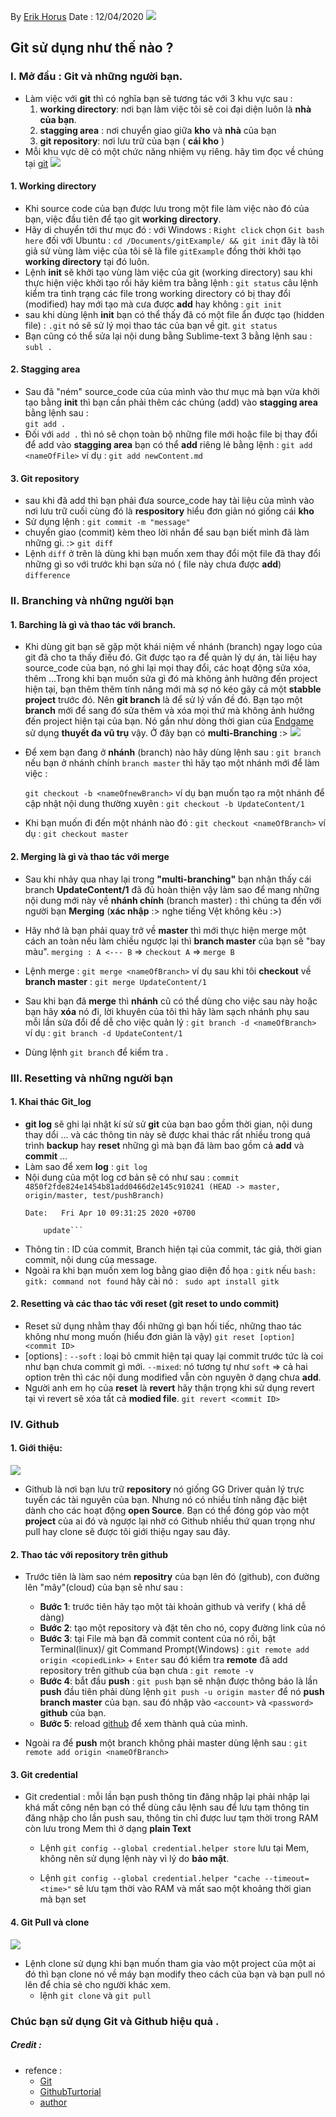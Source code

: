 

By [Erik Horus](https://github.com/ErikHorus1249)
Date : 12/04/2020
![](https://i.imgur.com/b1b1WRN.jpg)
## Git sử dụng như thế nào ?

### I. Mở đầu : Git và những người bạn.
 - Làm việc với **git** thì có nghĩa bạn sẽ tương tác với 3 khu vực sau :
 	1. **working directory**: nơi bạn làm việc tôi sẽ coi đại diện luôn là **nhà của bạn**.
	2. **stagging area** : nơi chuyển giao giữa **kho** và **nhà** của bạn 
	3. **git repository**: nơi lưu trữ của bạn ( **cái kho** )
- Mỗi khu vực dẽ có một chức năng nhiệm vụ riêng. hãy tìm đọc về chúng tại [git](https://git-scm.com/)
![](https://i.imgur.com/8KzwOMq.png)
 #### 1. Working directory
 - Khi source code của bạn được lưu trong một file làm việc nào đó của bạn,  việc đầu tiên để tạo git **working directory**.
 - Hãy di chuyển tới thư mục đó : với Windows : ```Right click``` chọn ```Git bash here``` đối với Ubuntu  : ```cd /Documents/gitExample/ && git init``` đây là tôi giả sử vùng làm việc của tôi sẽ là file ```gitExample``` đồng thời khởi tạo **working directory** tại đó luôn.
 - Lệnh **init** sẽ khởi tạo vùng làm việc của git (working directory) sau khi thực hiện việc khởi tạo rồi hãy kiêm tra bằng lệnh : ```git status``` câu lệnh kiểm tra tình trạng các file trong working directory có bị thay đổi (modified) hay mới tạo mà cưa được **add** hay không : 
```git init```
- sau khi dùng lệnh **init** bạn có thể thấy đã có một file ẩn được tạo (hidden file) : ```.git``` nó sẽ sử lý mọi thao tác của bạn về git.
	```git status```
- Bạn cũng có thể sửa lại nội dung bằng  Sublime-text 3 bằng lệnh sau :
	```subl .```

 #### 2. Stagging area
- Sau đã "ném" source_code của của mình vào thư mục mà bạn vừa khởi tạo bằng **init** thì bạn cần phải thêm các chúng (add) vào **stagging area** bằng lệnh sau :   
	```git add .```
- Đối với ```add .``` thì nó sẽ chọn toàn bộ những file mới hoặc file bị thay đổi để add vào **stagging area** bạn có thể **add** riêng lẻ bằng lệnh : ```git add <nameOfFile>``` ví dụ : ```git add newContent.md```

 #### 3. Git repository
 - sau khi đã add thì bạn phải đưa source_code hay tài liệu của mình vào nơi lưu trữ cuối cùng đó là **respository** hiểu đơn giản nó giống cái **kho**
 - Sử dụng lệnh : 
	```git commit -m "message"```
- chuyển giao (commit) kèm theo lời nhắn để sau bạn biết mình đã làm những gì. :>
	```git diff```
- Lệnh ```diff``` ở trên là dùng khi bạn muốn xem thay đổi một file đã thay đổi những gì so với trước khi bạn sửa nó ( file này chưa được **add**) ```difference```

### II. Branching và những người bạn

 #### 1. Barching là gì và thao tác với branch. 
 - Khi dùng git bạn sẽ gặp một khái niệm về nhánh (branch) ngay logo của git đã cho ta thấy điều đó. Git được tạo ra để quản lý dự án, tài liệu hay source_code của bạn, nó ghi lại mọi thay đổi, các hoạt động sửa xóa, thêm ...Trong khi bạn muốn sửa gì đó mà không ảnh hưởng đến project hiện tại, bạn thêm thêm tính năng mới mà sợ nó kéo gãy cả một **stabble project** trước đó. Nên **git branch** là để sử lý vấn đề đó. Bạn tạo một **branch** mới để sang đó sửa thêm và xóa mọi thứ mà không ảnh hưởng đến project hiện tại của bạn. Nó gần như dòng thời gian của [Endgame](https://www.marvel.com/movies/avengers-endgame) sử dụng **thuyết đa vũ trụ** vậy. Ở đây bạn có **multi-Branching** :>
 ![](https://i.imgur.com/s2paGh8.png)
 - Để xem bạn đang ở **nhánh** (branch) nào hãy dùng lệnh sau : ```git branch``` nếu bạn ở nhánh chính ```branch master``` thì hãy tạo một nhánh mới để làm việc :
 
	```git checkout -b <nameOfnewBranch>``` ví dụ bạn muốn tạo ra một nhánh để cập nhật nội dung thường xuyên : ```git checkout -b UpdateContent/1```
- Khi bạn muốn đi đến một nhánh nào đó : ```git checkout <nameOfBranch>``` ví dụ : ```git checkout master```

 #### 2. Merging là gì và thao tác với merge
 - Sau khi nhảy qua nhay lại trong **"multi-branching"** bạn nhận thấy cái branch **UpdateContent/1** đã đủ hoàn thiện vậy làm sao để mang những nội dung mới này về **nhánh chính** (branch master) : thì chúng ta đến với người bạn **Merging**  (**xác nhập** :> nghe tiếng Vệt không kêu :>)
 - Hãy nhớ là bạn phải quay trở về **master** thì mới thực hiện merge một cách an toàn nếu làm chiều ngược lại thì **branch master** của bạn sẽ "bay màu".
 	```merging : A <--- B``` => ```checkout A``` => ```merge B```
 - Lệnh merge : ```git merge <nameOfBranch>``` ví dụ sau khi tôi **checkout** về **branch master** : ```git merge UpdateContent/1```

 - Sau khi bạn đã **merge** thì **nhánh** cũ có thể dùng cho việc sau này hoặc bạn hãy **xóa** nó đi, lời khuyên của tôi thì hãy làm sạch nhánh phụ sau mỗi lần sửa đổi để dễ cho việc quản lý : ```git branch -d <nameOfBranch>``` ví dụ : ```git branch -d UpdateContent/1```
 - Dùng lệnh ```git branch``` để kiểm tra .
 
 ### III. Resetting và những người bạn
  #### 1. Khai thác Git_log
  - **git log** sẽ ghi lại nhật kí sử sử **git** của bạn bao gồm thời gian, nội dung thay dổi ... và các thông tin này sẽ được khai thác rất nhiều trong quá trình **backup** hay **reset** những gì mà bạn đã làm bao gồm cả **add** và **commit** ...
  - Làm sao để xem **log** : ```git log```
  - Nội dung của một log cơ bản sẽ có như sau :
  	```commit 4850f2fde824e1454b81add0466d2e145c910241 (HEAD -> master, origin/master, test/pushBranch)```
	   ```Author: Erik_Horus <tuananh1421999@gmail.com>
 	   Date:   Fri Apr 10 09:31:25 2020 +0700

    	   update```
 - Thông tin : ID của commit, Branch hiện tại của commit, tác giả, thời gian commit, nội dung của message.
 - Ngoài ra khi bạn muốn xem log bằng giao diện đồ họa : ```gitk``` nếu ```bash: gitk: command not found``` hãy cài nó : ``` sudo apt install gitk```
 
 #### 2. Resetting và các thao tác với reset (git reset to undo commit)
 - Reset sử dụng nhằm thay đổi những gì bạn hối tiếc, những thao tác không như mong muốn (hiểu đơn giản là vậy)
 	```git reset [option] <commit ID>```
 - [options] : ```--soft``` : loại bỏ cmmit hiện tại quay lại commit trước tức là coi như bạn chưa commit gì mới.
 	       ```--mixed```: nó tương tự như  ```soft```
 	       => cả hai option trên thì các nội dung modified vẫn còn nguyên ở dạng chưa **add**.
 - Người anh em họ của **reset** là **revert** hãy thận trọng khi sử dụng revert tại vì revert sẽ xóa tất cả **modied file**.
 	```git revert <commit ID>```
 

 ### IV. Github 
  #### 1. Giới thiệu:
![](https://i.imgur.com/BGVBXnV.jpg)
  - Github là nơi bạn lưu trữ  **repository** nó giống GG Driver quản lý trực tuyến các tài nguyên của bạn. Nhưng nó có nhiều tính năng đặc biệt dành cho các hoạt động **open Source**. Bạn có thể đóng góp vào một **project** của ai đó và ngược lại nhờ có Github nhiều thứ quan trọng như pull hay clone sẽ được tôi giới thiệu ngay sau đây.
  #### 2. Thao tác với repository trên github
  - Trước tiên là làm sao ném **repositry** của bạn lên đó (github), con đường lên "mây"(cloud) của bạn sẽ như sau :
  	- **Bước 1**: trước tiên hãy tạo một tài khoản github và verify ( khá dễ dàng)
  	- **Bước 2**: tạo một repository và đặt tên cho nó, copy đường link của nó 
  	- **Bước 3**: tại File mà bạn đã commit content của nó rồi, bật Terminal(linux)/ git Command Prompt(Windows) : ```git remote add origin <copiedLink>``` + ```Enter``` sau đó kiểm tra **remote** đã add repository trên github của bạn chưa : ```git remote -v```
  	- **Bước 4**:  bắt đầu **push** : ```git push``` bạn sẽ nhận được thông báo là lần **push** đầu tiên phải dùng lệnh ```git push -u origin master``` để nó **push branch master** của bạn. sau đó nhập vào ```<account>``` và ```<password>``` **github** của bạn. 
  	- **Bước 5**: reload [github](https://github.com/) để xem thành quả của mình.
  
  - Ngoài ra để **push** một branch không phải master dùng lệnh sau :  ```git remote add origin <nameOfBranch>```
 #### 3. Git credential 
 - Git credential : mỗi lần bạn push thông tin đăng nhập lại phải nhập lại khá mất công nên bạn có thể dùng câu lệnh sau để lưu tạm thông tin đăng nhập cho lần push sau, thông tin chỉ được luư tạm thời trong RAM còn lưu trong Mem thì ở dạng **plain Text**
 	- Lệnh ```git config --global credential.helper store``` lưu tại Mem, không nên sử dụng lệnh này vì lý do **bảo mật**.

	- Lệnh ```git config --global credential.helper "cache --timeout=<time>"``` sẽ lưu tạm thời vào RAM và mất sao một khoảng thời gian mà bạn set 
 #### 4. Git Pull và clone
 ![](https://i.imgur.com/GzDxDB7.jpg)
 - Lệnh clone sử dụng khi bạn muốn tham gia vào một project của một ai đó thì bạn clone nó về máy bạn modify theo cách của bạn và bạn pull nó lên để chia sẻ cho người khác xem.
 	- lệnh ```git clone``` và ```git pull ```
 ### Chúc bạn sử dụng Git và Github hiệu quả .
##### Credit :
- refence : 
	- [Git](https://git-scm.com/docs/gittutorial)
	- [GithubTurtorial](https://guides.github.com/activities/hello-world/)
	- [author](https://github.com/ErikHorus1249)




















